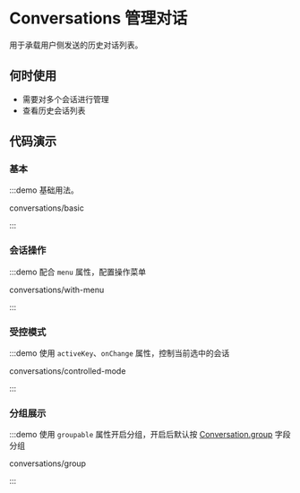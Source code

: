 
# Conversations 管理对话

用于承载用户侧发送的历史对话列表。

## 何时使用

* 需要对多个会话进行管理
* 查看历史会话列表

## 代码演示

### 基本

:::demo 基础用法。

conversations/basic

:::

### 会话操作

:::demo 配合 `menu` 属性，配置操作菜单

conversations/with-menu

:::

### 受控模式

:::demo 使用 `activeKey`、`onChange` 属性，控制当前选中的会话

conversations/controlled-mode

:::

### 分组展示

:::demo 使用 `groupable` 属性开启分组，开启后默认按 [Conversation.group](#) 字段分组

conversations/group

:::
